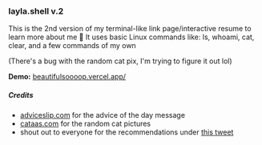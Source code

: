 ### layla.shell v.2

This is the 2nd version of my terminal-like link page/interactive resume to learn more about me 💜
It uses basic Linux commands like: ls, whoami, cat, clear, and a few commands of my own 

(There's a bug with the random cat pix, I'm trying to figure it out lol)

**Demo:** [beautifulsoooop.vercel.app/](https://beautifulsoooop.vercel.app/)

##### Credits

- [adviceslip.com](http://adviceslip.com) for the advice of the day message
- [cataas.com](https://cataas.com) for the random cat pictures
- shout out to everyone for the recommendations under [this tweet](https://twitter.com/pilatesdev/status/1700290431064367423)

